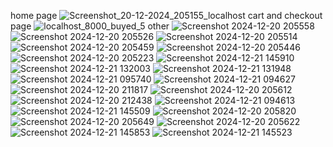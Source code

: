 home page
![Screenshot_20-12-2024_205155_localhost](https://github.com/user-attachments/assets/204938f9-d4e1-44fc-b9de-1f7c81f97bfc)
cart and checkout page
![localhost_8000_buyed_5](https://github.com/user-attachments/assets/18d8e04b-55ad-4877-8114-711375797db7)
 other 
 ![Screenshot 2024-12-20 205558](https://github.com/user-attachments/assets/3e544e83-b1b6-420d-ad80-7723a8d7b999)
![Screenshot 2024-12-20 205526](https://github.com/user-attachments/assets/a677967f-7476-4f54-979d-652c8a40c7b0)
![Screenshot 2024-12-20 205514](https://github.com/user-attachments/assets/fb06cd1f-ac14-40b9-b703-ddb0657104bb)
![Screenshot 2024-12-20 205459](https://github.com/user-attachments/assets/e20e6201-41f8-40b1-8175-204ab304388c)
![Screenshot 2024-12-20 205446](https://github.com/user-attachments/assets/25aa75cb-0cb0-4f39-b7d2-b5147d7216fa)
![Screenshot 2024-12-20 205223](https://github.com/user-attachments/assets/776aa0c9-f35f-4f48-9efd-7f71d0aea1e5)
![Screenshot 2024-12-21 145910](https://github.com/user-attachments/assets/4c8242f9-324d-4f99-80b4-511a7ed60919)
![Screenshot 2024-12-21 132003](https://github.com/user-attachments/assets/89e16e15-2669-42a2-ab62-d544978f30ee)
![Screenshot 2024-12-21 131948](https://github.com/user-attachments/assets/70d5b8e2-8a6e-4e39-891b-b48da531bf45)
![Screenshot 2024-12-21 095740](https://github.com/user-attachments/assets/7369682f-21e9-4c8a-8850-986a3b851c4f)
![Screenshot 2024-12-21 094627](https://github.com/user-attachments/assets/cab26445-f7db-4367-8617-3679be76aaf9)
![Screenshot 2024-12-20 211817](https://github.com/user-attachments/assets/48c786d3-8008-4822-8841-cd54bd42ba00)
![Screenshot 2024-12-20 205612](https://github.com/user-attachments/assets/5e53e12d-0de9-45b7-b61d-a7ffe6e2fa52)
![Screenshot 2024-12-20 212438](https://github.com/user-attachments/assets/0934d125-baf7-4426-bc97-a8f3afd69bd9)
![Screenshot 2024-12-21 094613](https://github.com/user-attachments/assets/770b633c-86e5-4237-bb23-3f243f486596)
![Screenshot 2024-12-21 145509](https://github.com/user-attachments/assets/0668e81c-cc48-4181-b35c-02c7a8b3122e)
![Screenshot 2024-12-20 205820](https://github.com/user-attachments/assets/4b8afc29-8e34-4815-9118-04078d16df13)
![Screenshot 2024-12-20 205649](https://github.com/user-attachments/assets/4b4a3685-5fde-48d5-b935-3ff7248877d2)
![Screenshot 2024-12-20 205622](https://github.com/user-attachments/assets/8c7fd0af-bf82-40ba-98ac-3890486193be)
![Screenshot 2024-12-21 145853](https://github.com/user-attachments/assets/8daea565-dc29-43cb-a7ec-05b73fba53db)
![Screenshot 2024-12-21 145523](https://github.com/user-attachments/assets/1f6b2246-82e0-41b5-ac25-917459c56b41)
